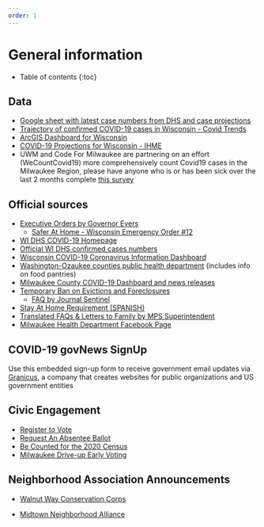 ```yaml
---
order: 1
---
```


# General information

* Table of contents
{:toc}

## Data

* [Google sheet with latest case numbers from DHS and case projections](https://docs.google.com/spreadsheets/u/1/d/e/2PACX-1vQpuJ2G20VVzGa_ic-dfwGVDDSv1hCA1n94mIm51GWA0SX74nYoiq4yn1H_o0N8doCFxmOL8E9jbPnW/pubhtml)
* [Trajectory of confirmed COVID-19 cases in Wisconsin - Covid Trends](https://aatishb.com/covidtrends/?region=US&location=Wisconsin)
* [ArcGIS Dashboard for Wisconsin](https://monroeco.maps.arcgis.com/apps/opsdashboard/index.html#/725e33180ffe4dcda2d7435c842fe902)
* [COVID-19 Projections for Wisconsin - IHME](https://covid19.healthdata.org/united-states-of-america/wisconsin)
* UWM and Code For Milwaukee are partnering on an effort (WeCountCovid19) more comprehensively count Covid19 cases in the Milwaukee Region, please have anyone who is or has been sick over the last 2 months complete [this survey](https://t.co/5kKq4H5ITS?amp=1)

## Official sources

* [Executive Orders by Governor Evers](https://evers.wi.gov/Pages/Newsroom/Executive-Orders.aspx)
  * [Safer At Home - Wisconsin Emergency Order #12](https://evers.wi.gov/Documents/COVID19/EMO12-SaferAtHome.pdf)
* [WI DHS COVID-19 Homepage](https://www.dhs.wisconsin.gov/covid-19/index.htm)
* [Official WI DHS confirmed cases numbers](https://www.dhs.wisconsin.gov/outbreaks/index.htm)
* [Wisconsin COVID-19 Coronavirus Information Dashboard](https://govstatus.egov.com/wi-covid-19)
* [Washington-Ozaukee counties public health department](http://www.washozwi.gov/) (includes info on food pantries)
* [Milwaukee County COVID-19 Dashboard and news releases](https://county.milwaukee.gov/EN/COVID-19)
* [Temporary Ban on Evictions and Foreclosures](https://content.govdelivery.com/attachments/WIGOV/2020/03/27/file_attachments/1412886/EO%2015%20Ban%20on%20Evictions%20and%20Foreclosures.pdf)
  - [FAQ by Journal Sentinel](https://www.jsonline.com/story/news/local/2020/04/01/what-know-wisconsins-ban-evictions-and-foreclosures/5105585002/)
* [Stay At Home Requirement (SPANISH)](https://city.milwaukee.gov/ImageLibrary/Groups/healthAuthors/COVID-19/MKEMHDCOVID19StayAd3.25.20SPANISH.jpg)
* [Translated FAQs & Letters to Family by MPS Superintendent](https://mps.milwaukee.k12.wi.us/en/District/About-MPS/District-News/Covid-19-Updates/Translated-Resources.htm)
* [Milwaukee Health Department Facebook Page](https://www.facebook.com/MKEHealth/photos/a.1258640834204291/2768023429932683/?type=3&theater)

## COVID-19 govNews SignUp

Use this embedded sign-up form to receive government email updates via [Granicus](https://granicus.com/covidtoolkit/), a company that creates websites for public organizations and US government entities

<script defer src="https://public.govdelivery.com/assets/Signup.js" data-account-code="GOVENGAGE" data-signup-id="14998"></script>

## Civic Engagement

* [Register to Vote](https://myvote.wi.gov/en-US/RegisterToVote)
* [Request An Absentee Ballot](https://myvote.wi.gov/en-US/VoteAbsentee)
* [Be Counted for the 2020 Census](https://my2020census.gov/)
* [Milwaukee Drive-up Early Voting](https://city.milwaukee.gov/election)

## Neighborhood Association Announcements

* [Walnut Way Conservation Corps](https://docs.google.com/document/d/1URm42w65HJR1aiRT9GXGun94LNqgkLkelonvOshrMNc/edit)

* [Midtown Neighborhood Alliance](https://www.midtownneighborhoodalliance.org/coronavirus-info-resources)